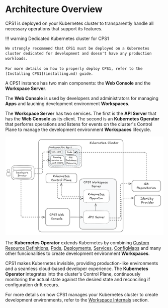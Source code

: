 # Architecture Overview

CPS1 is deployed on your Kubernetes cluster to transparently handle all necessary operations that support its features.

!!! warning Dedicated Kubernetes cluster for CPS1

    We strongly recommend that CPS1 must be deployed on a Kubernetes cluster dedicated for development and doesn't have any production workloads.

    For more details on how to properly deploy CPS1, refer to the [Installing CPS1](installing.md) guide.

A CPS1 instance has two main components: the **Web Console** and the **Workspace Server**.

The **Web Console** is used by developers and administrators for managing **Apps** and lauching development environment **Workspaces**.

The **Workspace Server** has two services. The first is the **API Server** that has the **Web Console** as its client. The second is an **Kubernetes Operator** that performs operations and listens for events on the cluster's Control Plane to manage the development environment **Workspaces** lifecycle.

![CPS1 Architecture Overview](assets/cps1-architecture-overview.png)

The **Kubernetes Operator** extends Kubernetes by combining [Custom Resource Definitions](https://kubernetes.io/docs/concepts/extend-kubernetes/api-extension/custom-resources/), [Pods](https://kubernetes.io/docs/concepts/workloads/pods/), [Deployments](https://kubernetes.io/docs/concepts/workloads/controllers/deployment/), [Services](https://kubernetes.io/docs/concepts/services-networking/service/), [ConfigMaps](https://kubernetes.io/docs/concepts/configuration/configmap/) and many other funcionalities to create development environment **Workspaces**.

CPS1 makes Kubernetes invisible, providing production-like environments and a seamless cloud-based developer experience. The **Kubernetes Operator** integrates into the cluster's Control Plane, continuously monitoring the actual state against the desired state and reconciling if configuration drift occurs.

For more details on how CPS1 manages your Kubernetes cluster to create development environments, refer to the [Workspace Internals](workspace-internals.md) section.
